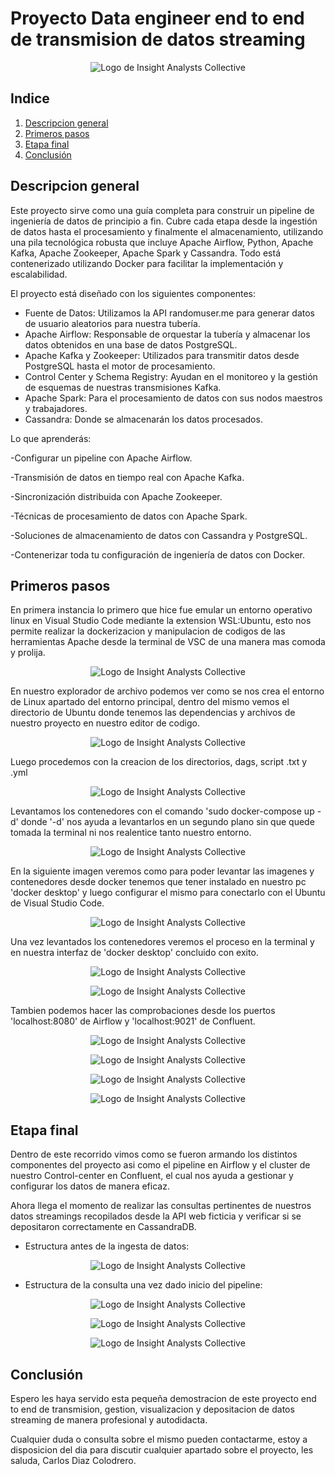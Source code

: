 # Proyecto Data engineer end to end de transmision de datos streaming

<p align="center">
  <img src="https://github.com/Carlit0sCDC/End-to-end-Streaming-Data--Project/blob/main/source/Data%20engineering%20architecture.png" alt="Logo de Insight Analysts Collective" >
</p>

## Indice

1. [Descripcion general](#descripcion-general)
2. [Primeros pasos](#primeros-pasos)
3. [Etapa final](#Etapa-final)
4. [Conclusión](#Conclusión)

## Descripcion general

Este proyecto sirve como una guía completa para construir un pipeline de ingeniería de datos de principio a fin. Cubre cada etapa desde la ingestión de datos hasta el procesamiento y finalmente el almacenamiento, utilizando una pila tecnológica robusta que incluye Apache Airflow, Python, Apache Kafka, Apache Zookeeper, Apache Spark y Cassandra. Todo está contenerizado utilizando Docker para facilitar la implementación y escalabilidad.

El proyecto está diseñado con los siguientes componentes:

* Fuente de Datos: Utilizamos la API randomuser.me para generar datos de usuario aleatorios para nuestra tubería.
* Apache Airflow: Responsable de orquestar la tubería y almacenar los datos obtenidos en una base de datos PostgreSQL.
* Apache Kafka y Zookeeper: Utilizados para transmitir datos desde PostgreSQL hasta el motor de procesamiento.
* Control Center y Schema Registry: Ayudan en el monitoreo y la gestión de esquemas de nuestras transmisiones Kafka.
* Apache Spark: Para el procesamiento de datos con sus nodos maestros y trabajadores.
* Cassandra: Donde se almacenarán los datos procesados.

Lo que aprenderás:

-Configurar un pipeline con Apache Airflow.

-Transmisión de datos en tiempo real con Apache Kafka.

-Sincronización distribuida con Apache Zookeeper.

-Técnicas de procesamiento de datos con Apache Spark.

-Soluciones de almacenamiento de datos con Cassandra y PostgreSQL.

-Contenerizar toda tu configuración de ingeniería de datos con Docker.

## Primeros pasos

En primera instancia lo primero que hice fue emular un entorno operativo linux en Visual Studio Code mediante la extension WSL:Ubuntu, esto nos permite realizar la dockerizacion y manipulacion de codigos de las herramientas Apache desde la terminal de VSC de una manera mas comoda y prolija.

<p align="center">
  <img src="https://github.com/Carlit0sCDC/End-to-end-Streaming-Data--Project/blob/main/source/1.png" alt="Logo de Insight Analysts Collective" >
</p>

En nuestro explorador de archivo podemos ver como se nos crea el entorno de Linux apartado del entorno principal, dentro del mismo vemos el directorio de Ubuntu donde tenemos las dependencias y archivos de nuestro proyecto en nuestro editor de codigo.

<p align="center">
  <img src="https://github.com/Carlit0sCDC/End-to-end-Streaming-Data--Project/blob/main/source/2.png" alt="Logo de Insight Analysts Collective" >
</p>

Luego procedemos con la creacion de los directorios, dags, script .txt y .yml

<p align="center">
  <img src="https://github.com/Carlit0sCDC/End-to-end-Streaming-Data--Project/blob/main/source/3.png" alt="Logo de Insight Analysts Collective" >
</p>

Levantamos los contenedores con el comando 'sudo docker-compose up -d' donde '-d' nos ayuda a levantarlos en un segundo plano sin que quede tomada la terminal ni nos realentice tanto nuestro entorno.

<p align="center">
  <img src="https://github.com/Carlit0sCDC/End-to-end-Streaming-Data--Project/blob/main/source/4.png" alt="Logo de Insight Analysts Collective" >
</p>

En la siguiente imagen veremos como para poder levantar las imagenes y contenedores desde docker tenemos que tener instalado en nuestro pc 'docker desktop' y luego configurar el mismo para conectarlo con el Ubuntu de Visual Studio Code.

<p align="center">
  <img src="https://github.com/Carlit0sCDC/End-to-end-Streaming-Data--Project/blob/main/source/5.png" alt="Logo de Insight Analysts Collective" >
</p>

Una vez levantados los contenedores veremos el proceso en la terminal y en nuestra interfaz de 'docker desktop' concluido con exito.

<p align="center">
  <img src="https://github.com/Carlit0sCDC/End-to-end-Streaming-Data--Project/blob/main/source/6.png" alt="Logo de Insight Analysts Collective" >
</p>

<p align="center">
  <img src="https://github.com/Carlit0sCDC/End-to-end-Streaming-Data--Project/blob/main/source/7.png" alt="Logo de Insight Analysts Collective" >
</p>

Tambien podemos hacer las comprobaciones desde los puertos 'localhost:8080' de Airflow y 'localhost:9021' de Confluent.

<p align="center">
  <img src="https://github.com/Carlit0sCDC/End-to-end-Streaming-Data--Project/blob/main/source/9.png" alt="Logo de Insight Analysts Collective" >
</p>

<p align="center">
  <img src="https://github.com/Carlit0sCDC/End-to-end-Streaming-Data--Project/blob/main/source/10.png" alt="Logo de Insight Analysts Collective" >
</p>

<p align="center">
  <img src="https://github.com/Carlit0sCDC/End-to-end-Streaming-Data--Project/blob/main/source/11.png" alt="Logo de Insight Analysts Collective" >
</p>

<p align="center">
  <img src="https://github.com/Carlit0sCDC/End-to-end-Streaming-Data--Project/blob/main/source/12.png" alt="Logo de Insight Analysts Collective" >
</p>

## Etapa final

Dentro de este recorrido vimos como se fueron armando los distintos componentes del proyecto asi como el pipeline en Airflow y el cluster de nuestro Control-center en Confluent, el cual nos ayuda a gestionar y configurar los datos de manera eficaz.

Ahora llega el momento de realizar las consultas pertinentes de nuestros datos streamings recopilados desde la API web ficticia y verificar si se depositaron correctamente en CassandraDB.

* Estructura antes de la ingesta de datos:

<p align="center">
  <img src="https://github.com/Carlit0sCDC/End-to-end-Streaming-Data--Project/blob/main/source/13.png" alt="Logo de Insight Analysts Collective" >
</p>

* Estructura de la consulta una vez dado inicio del pipeline:

<p align="center">
  <img src="https://github.com/Carlit0sCDC/End-to-end-Streaming-Data--Project/blob/main/source/14.png" alt="Logo de Insight Analysts Collective" >
</p>

<p align="center">
  <img src="https://github.com/Carlit0sCDC/End-to-end-Streaming-Data--Project/blob/main/source/15.png" alt="Logo de Insight Analysts Collective" >
</p>

<p align="center">
  <img src="https://github.com/Carlit0sCDC/End-to-end-Streaming-Data--Project/blob/main/source/17.png" alt="Logo de Insight Analysts Collective" >
</p>

## Conclusión

Espero les haya servido esta pequeña demostracion de este proyecto end to end de transmision, gestion, visualizacion y depositacion de datos streaming de manera profesional y autodidacta.

Cualquier duda o consulta sobre el mismo pueden contactarme, estoy a disposicion del dia para discutir cualquier apartado sobre el proyecto, les saluda, Carlos Diaz Colodrero.


